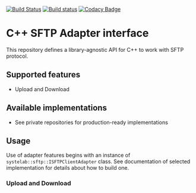 [![Build Status](https://travis-ci.org/systelab/cpp-sftp-adapter.svg?branch=master)](https://travis-ci.org/systelab/cpp-sftp-adapter)
[![Build status](https://ci.appveyor.com/api/projects/status/ruikmrb5myae2ovn?svg=true)](https://ci.appveyor.com/project/systelab/cpp-sftp-adapter)
[![Codacy Badge](https://app.codacy.com/project/badge/Grade/d7812dbf0bf64e45bf4078aee7ad6259)](https://www.codacy.com/gh/systelab/cpp-sftp-adapter/dashboard?utm_source=github.com&amp;utm_medium=referral&amp;utm_content=systelab/cpp-sftp-adapter&amp;utm_campaign=Badge_Grade)


# C++ SFTP Adapter interface

This repository defines a library-agnostic API for C++ to work with SFTP protocol.

## Supported features

* Upload and Download

## Available implementations

* See private repositories for production-ready implementations

## Usage

Use of adapter features begins with an instance of `systelab::sftp::ISFTPClientAdapter` class. See documentation of selected implementation for details about how to build one.

### Upload and Download

